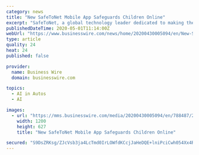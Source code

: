```yaml
---
category: news
title: "New SafeToNet Mobile App Safeguards Children Online"
excerpt: "SafeToNet, a global technology leader dedicated to making the digital world safer for children, announced the U.S. market availability of its mobile a"
publishedDateTime: 2020-05-01T11:14:00Z
webUrl: "https://www.businesswire.com/news/home/20200430005094/en/New-SafeToNet-Mobile-App-Safeguards-Children-Online"
type: article
quality: 24
heat: 24
published: false

provider:
  name: Business Wire
  domain: businesswire.com

topics:
  - AI in Autos
  - AI

images:
  - url: "https://mms.businesswire.com/media/20200430005094/en/788487/23/SafeToNet-App-View-2020.jpg"
    width: 1200
    height: 627
    title: "New SafeToNet Mobile App Safeguards Children Online"

secured: "S9DsZRKsg/ZJcVsb3ja4LcTmd0IrLOWfdKCcjJaHeDQE+lniPciCwh054Xx4Rmi5FUPZ5zI/QZQY/2kg7HV+D1MkQ3efTx/c0+0kt0NY3GIlgHmxvCZ7RL8NOOA1+m+6PrG7D/K7v7D2TJrOgDIHQZsoV2qQRalSoo+EKtjafJWoBWZQGxoIRlDajvyVwkdZ6LUVmLuTQNCnJBHzvoZvMYNYtxTMVUhuRM+cB2mdl7n6iyDMQzvtCX5UeX8OQxtin2IAGHr4HWE74JkANCaLktGU8f/+jZT+GluZnDuJbOoa7rz2uxq2gdtQsndiReACNc7fghl38kZ5XukS+FQcc4x5P1bzteXtpTw6cxAeTEpdyv5hOe7hIASe+Rp5LREggvS5vF08tJLkanhAnQcYZiDNDZe0BmU1p9dCq/I2lUqXZeoDLuuhmV8P6OlqGRIYy09t1RPdiXW07W4ZrhcXERmnzWXKb4UDNSuqNMAi74Q=;SGK3+CswZ2vZDMK115DUvQ=="
---
```


